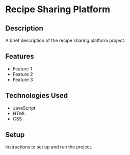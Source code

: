 # Recipe Sharing Platform

## Description

A brief description of the recipe sharing platform project.

## Features

- Feature 1
- Feature 2
- Feature 3

## Technologies Used

- JavaScript
- HTML
- CSS

## Setup

Instructions to set up and run the project.
